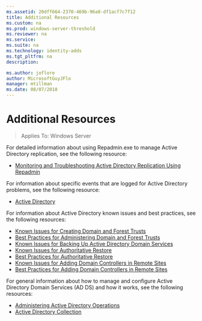 ```yaml
---
ms.assetid: 20dff664-2370-469b-96a8-df1acf7c7f12
title: Additional Resources
ms.custom: na
ms.prod: windows-server-threshold
ms.reviewer: na
ms.service: 
ms.suite: na
ms.technology: identity-adds
ms.tgt_pltfrm: na
description:

ms.author: joflore
author: MicrosoftGuyJFlo
manager: mtillman
ms.date: 08/07/2018
---
```

# Additional Resources

>Applies To: Windows Server

For detailed information about using Repadmin.exe to manage Active Directory replication, see the following resource: 

- [Monitoring and Troubleshooting Active Directory Replication Using Repadmin](https://go.microsoft.com/fwlink/?LinkId=122830)

For information about specific events that are logged for Active Directory problems, see the following resource:

- [Active Directory](https://go.microsoft.com/fwlink/?LinkId=122877)

For information about Active Directory known issues and best practices, see the following resources:

- [Known Issues for Creating Domain and Forest Trusts](https://go.microsoft.com/fwlink/?LinkId=128784)
- [Best Practices for Administering Domain and Forest Trusts](https://go.microsoft.com/fwlink/?LinkId=128785)
- [Known Issues for Backing Up Active Directory Domain Services](https://go.microsoft.com/fwlink/?LinkId=128793)
- [Known Issues for Authoritative Restore](https://go.microsoft.com/fwlink/?LinkId=128788)
- [Best Practices for Authoritative Restore](https://go.microsoft.com/fwlink/?LinkId=128791) 
- [Known Issues for Adding Domain Controllers in Remote Sites](https://go.microsoft.com/fwlink/?LinkId=128794)
- [Best Practices for Adding Domain Controllers in Remote Sites](https://go.microsoft.com/fwlink/?LinkId=128796)

For general information about how to manage and configure Active Directory Domain Services (AD DS) and how it works, see the following resources:

- [Administering Active Directory Operations](https://go.microsoft.com/fwlink/?LinkId=128798)
- [Active Directory Collection](https://go.microsoft.com/fwlink/?LinkId=34157)